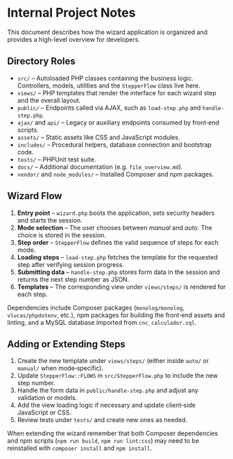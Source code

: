 # Internal Project Notes

This document describes how the wizard application is organized and provides a high-level overview for developers.

## Directory Roles

- `src/` – Autoloaded PHP classes containing the business logic. Controllers, models, utilities and the `StepperFlow` class live here.
- `views/` – PHP templates that render the interface for each wizard step and the overall layout.
- `public/` – Endpoints called via AJAX, such as `load-step.php` and `handle-step.php`.
- `ajax/` and `api/` – Legacy or auxiliary endpoints consumed by front‑end scripts.
- `assets/` – Static assets like CSS and JavaScript modules.
- `includes/` – Procedural helpers, database connection and bootstrap code.
- `tests/` – PHPUnit test suite.
- `docs/` – Additional documentation (e.g. `file_overview.md`).
- `vendor/` and `node_modules/` – Installed Composer and npm packages.

## Wizard Flow

1. **Entry point** – `wizard.php` boots the application, sets security headers and starts the session.
2. **Mode selection** – The user chooses between *manual* and *auto*. The choice is stored in the session.
3. **Step order** – `StepperFlow` defines the valid sequence of steps for each mode.
4. **Loading steps** – `load-step.php` fetches the template for the requested step after verifying session progress.
5. **Submitting data** – `handle-step.php` stores form data in the session and returns the next step number as JSON.
6. **Templates** – The corresponding view under `views/steps/` is rendered for each step.

Dependencies include Composer packages (`monolog/monolog`, `vlucas/phpdotenv`, etc.), npm packages for building the front‑end assets and linting, and a MySQL database imported from `cnc_calculador.sql`.

## Adding or Extending Steps

1. Create the new template under `views/steps/` (either inside `auto/` or `manual/` when mode‑specific).
2. Update `StepperFlow::FLOWS` in `src/StepperFlow.php` to include the new step number.
3. Handle the form data in `public/handle-step.php` and adjust any validation or models.
4. Add the view loading logic if necessary and update client‑side JavaScript or CSS.
5. Review tests under `tests/` and create new ones as needed.

When extending the wizard remember that both Composer dependencies and npm scripts (`npm run build`, `npm run lint:css`) may need to be reinstalled with `composer install` and `npm install`.
